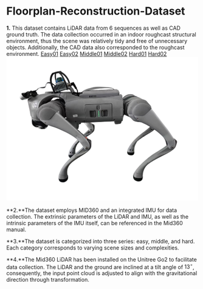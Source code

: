  Floorplan-Reconstruction-Dataset
 ====
**1.**  This dataset contains LiDAR data from 6 sequences as well as CAD ground truth. The data collection occurred in an indoor roughcast structural environment, thus the scene was relatively tidy and free of unnecessary objects. Additionally, the CAD data also corresponded to the  roughcast environment.
[Easy01](https://1drv.ms/f/s!Aq1AwkbPOmhdgh8oLfpdxUYv-abp?e=RdH7ZQ)
[Easy02](https://1drv.ms/f/s!Aq1AwkbPOmhdgiCm5oiqY8Q-dXB1?e=MHVW55)
[Middle01](https://1drv.ms/f/s!Aq1AwkbPOmhdgiGqWpNlWRcW3lZh?e=johF3g)
[Middle02](https://1drv.ms/f/s!Aq1AwkbPOmhdgiKT_8KN6SVku06k?e=spGc7p)
[Hard01](https://1drv.ms/f/s!Aq1AwkbPOmhdgiNJgvaczzTptBN4?e=cxJ6c8)
[Hard02](https://1drv.ms/f/s!Aq1AwkbPOmhdgiQie22ijL14MVpa?e=q7iiQd)
![equipment](https://github.com/David2liu/Floorplan-Reconstruction-Dataset/blob/main/equipment.jpg "equipment") 

**2.**The dataset employs MID360 and an integrated IMU for data collection. The extrinsic parameters of the LiDAR and IMU, as well as the intrinsic parameters of the IMU itself, can be referenced in the Mid360 manual.


**3.**The dataset is categorized into three series: easy, middle, and hard. Each category corresponds to varying scene sizes and complexities.

**4.**The Mid360 LiDAR has been installed on the Unitree Go2 to facilitate data collection. The LiDAR and the ground are inclined at a tilt angle of $13^\circ$, consequently, the input point cloud is adjusted to align with the gravitational direction through transformation.
